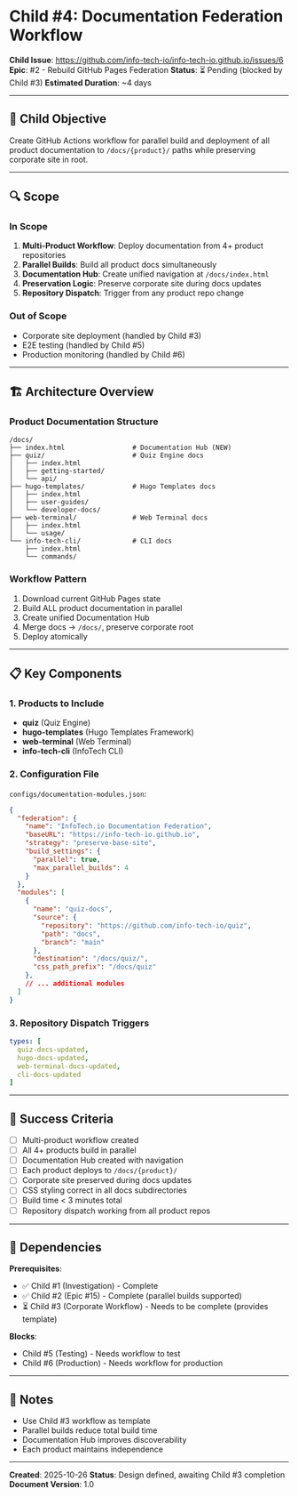 # Child #4: Documentation Federation Workflow

**Child Issue**: https://github.com/info-tech-io/info-tech-io.github.io/issues/6
**Epic**: #2 - Rebuild GitHub Pages Federation
**Status**: ⏳ Pending (blocked by Child #3)
**Estimated Duration**: ~4 days

---

## 🎯 Child Objective

Create GitHub Actions workflow for parallel build and deployment of all product documentation to `/docs/{product}/` paths while preserving corporate site in root.

---

## 🔍 Scope

### In Scope
1. **Multi-Product Workflow**: Deploy documentation from 4+ product repositories
2. **Parallel Builds**: Build all product docs simultaneously
3. **Documentation Hub**: Create unified navigation at `/docs/index.html`
4. **Preservation Logic**: Preserve corporate site during docs updates
5. **Repository Dispatch**: Trigger from any product repo change

### Out of Scope
- Corporate site deployment (handled by Child #3)
- E2E testing (handled by Child #5)
- Production monitoring (handled by Child #6)

---

## 🏗️ Architecture Overview

### Product Documentation Structure
```
/docs/
├── index.html                 # Documentation Hub (NEW)
├── quiz/                      # Quiz Engine docs
│   ├── index.html
│   ├── getting-started/
│   └── api/
├── hugo-templates/            # Hugo Templates docs
│   ├── index.html
│   ├── user-guides/
│   └── developer-docs/
├── web-terminal/              # Web Terminal docs
│   ├── index.html
│   └── usage/
└── info-tech-cli/             # CLI docs
    ├── index.html
    └── commands/
```

### Workflow Pattern
1. Download current GitHub Pages state
2. Build ALL product documentation in parallel
3. Create unified Documentation Hub
4. Merge docs → `/docs/`, preserve corporate root
5. Deploy atomically

---

## 📋 Key Components

### 1. Products to Include
- **quiz** (Quiz Engine)
- **hugo-templates** (Hugo Templates Framework)
- **web-terminal** (Web Terminal)
- **info-tech-cli** (InfoTech CLI)

### 2. Configuration File
`configs/documentation-modules.json`:
```json
{
  "federation": {
    "name": "InfoTech.io Documentation Federation",
    "baseURL": "https://info-tech-io.github.io",
    "strategy": "preserve-base-site",
    "build_settings": {
      "parallel": true,
      "max_parallel_builds": 4
    }
  },
  "modules": [
    {
      "name": "quiz-docs",
      "source": {
        "repository": "https://github.com/info-tech-io/quiz",
        "path": "docs",
        "branch": "main"
      },
      "destination": "/docs/quiz/",
      "css_path_prefix": "/docs/quiz"
    },
    // ... additional modules
  ]
}
```

### 3. Repository Dispatch Triggers
```yaml
types: [
  quiz-docs-updated,
  hugo-docs-updated,
  web-terminal-docs-updated,
  cli-docs-updated
]
```

---

## 🎯 Success Criteria

- [ ] Multi-product workflow created
- [ ] All 4+ products build in parallel
- [ ] Documentation Hub created with navigation
- [ ] Each product deploys to `/docs/{product}/`
- [ ] Corporate site preserved during docs updates
- [ ] CSS styling correct in all docs subdirectories
- [ ] Build time < 3 minutes total
- [ ] Repository dispatch working from all product repos

---

## 🔗 Dependencies

**Prerequisites**:
- ✅ Child #1 (Investigation) - Complete
- ✅ Child #2 (Epic #15) - Complete (parallel builds supported)
- ⏳ Child #3 (Corporate Workflow) - Needs to be complete (provides template)

**Blocks**:
- Child #5 (Testing) - Needs workflow to test
- Child #6 (Production) - Needs workflow for production

---

## 📝 Notes

- Use Child #3 workflow as template
- Parallel builds reduce total build time
- Documentation Hub improves discoverability
- Each product maintains independence

---

**Created**: 2025-10-26
**Status**: Design defined, awaiting Child #3 completion
**Document Version**: 1.0
